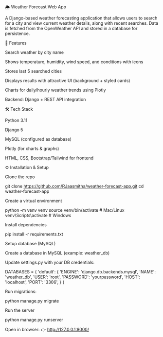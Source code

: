 🌦️ Weather Forecast Web App

A Django-based weather forecasting application that allows users to search for a city and view current weather details, along with recent searches. Data is fetched from the OpenWeather API and stored in a database for persistence.

🚀 Features

Search weather by city name

Shows temperature, humidity, wind speed, and conditions with icons

Stores last 5 searched cities

Displays results with attractive UI (background + styled cards)

Charts for daily/hourly weather trends using Plotly

Backend: Django + REST API integration

🛠️ Tech Stack

Python 3.11

Django 5

MySQL (configured as database)

Plotly (for charts & graphs)

HTML, CSS, Bootstrap/Tailwind for frontend

⚙️ Installation & Setup

Clone the repo

git clone https://github.com/RJaasmitha/weather-forecast-app.git
cd weather-forecast-app


Create a virtual environment

python -m venv venv
source venv/bin/activate   # Mac/Linux
venv\Scripts\activate      # Windows


Install dependencies

pip install -r requirements.txt


Setup database (MySQL)

Create a database in MySQL (example: weather_db)

Update settings.py with your DB credentials:

DATABASES = {
    'default': {
        'ENGINE': 'django.db.backends.mysql',
        'NAME': 'weather_db',
        'USER': 'root',
        'PASSWORD': 'yourpassword',
        'HOST': 'localhost',
        'PORT': '3306',
    }
}


Run migrations:

python manage.py migrate


Run the server

python manage.py runserver


Open in browser:
👉 http://127.0.0.1:8000/
